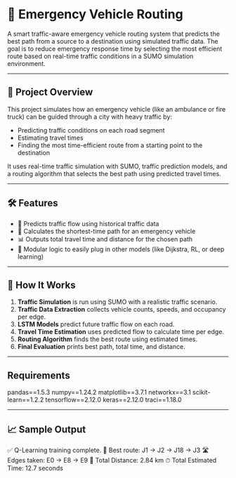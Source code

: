 # 🚨 Emergency Vehicle Routing

A smart traffic-aware emergency vehicle routing system that predicts the best path from a source to a destination using simulated traffic data. The goal is to reduce emergency response time by selecting the most efficient route based on real-time traffic conditions in a SUMO simulation environment.

---

## 📌 Project Overview

This project simulates how an emergency vehicle (like an ambulance or fire truck) can be guided through a city with heavy traffic by:
- Predicting traffic conditions on each road segment
- Estimating travel times
- Finding the most time-efficient route from a starting point to the destination

It uses real-time traffic simulation with SUMO, traffic prediction models, and a routing algorithm that selects the best path using predicted travel times.

---

## 🛠️ Features

- 🔁 Predicts traffic flow using historical traffic data
- 📍 Calculates the shortest-time path for an emergency vehicle
- 📊 Outputs total travel time and distance for the chosen path
- 🧠 Modular logic to easily plug in other models (like Dijkstra, RL, or deep learning)

---

## 🧪 How It Works

1. **Traffic Simulation** is run using SUMO with a realistic traffic scenario.
2. **Traffic Data Extraction** collects vehicle counts, speeds, and occupancy per edge.
3. **LSTM Models** predict future traffic flow on each road.
4. **Travel Time Estimation** uses predicted flow to calculate time per edge.
5. **Routing Algorithm** finds the best route using estimated times.
6. **Final Evaluation** prints best path, total time, and distance.

---

## Requirements

pandas==1.5.3
numpy==1.24.2
matplotlib==3.7.1
networkx==3.1
scikit-learn==1.2.2
tensorflow==2.12.0
keras==2.12.0
traci==1.18.0

---

## 📈 Sample Output

✅ Q-Learning training complete.
🚓 Best route: J1 -> J2 -> J18 -> J3
🛣️ Edges taken: E0 -> E8 -> E9
📏 Total Distance: 2.84 km
⏱ Total Estimated Time: 12.7 seconds
